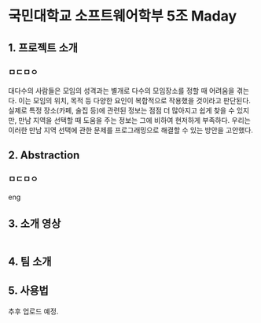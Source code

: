 # 국민대학교 소프트웨어학부 5조 Maday

## 1. 프로젝트 소개

### ㅁㄷㅁㅇ

 대다수의 사람들은 모임의 성격과는 별개로 다수의 모임장소를 정할 때 어려움을 겪는다. 이는 모임의 위치, 목적 등 다양한 요인이 복합적으로 작용했을 것이라고 판단된다. 실제로 특정 장소(카페, 술집 등)에 관련된 정보는 점점 더 많아지고 쉽게 찾을 수 있지만, 만남 지역을 선택할 때 도움을 주는 정보는 그에 비하여 현저하게 부족하다. 우리는 이러한 만남 지역 선택에 관한 문제를 프로그래밍으로 해결할 수 있는 방안을 고안했다.

## 2. Abstraction

### ㅁㄷㅁㅇ

eng

## 3. 소개 영상

<a href="https://youtu.be/qf8jD1wuh0U">
<img scr="https://user-images.githubusercontent.com/37939855/54506282-2744b800-497f-11e9-9b27-161d6951c3c7.jpg">
</a>

## 4. 팀 소개


## 5. 사용법

추후 업로드 예정.



